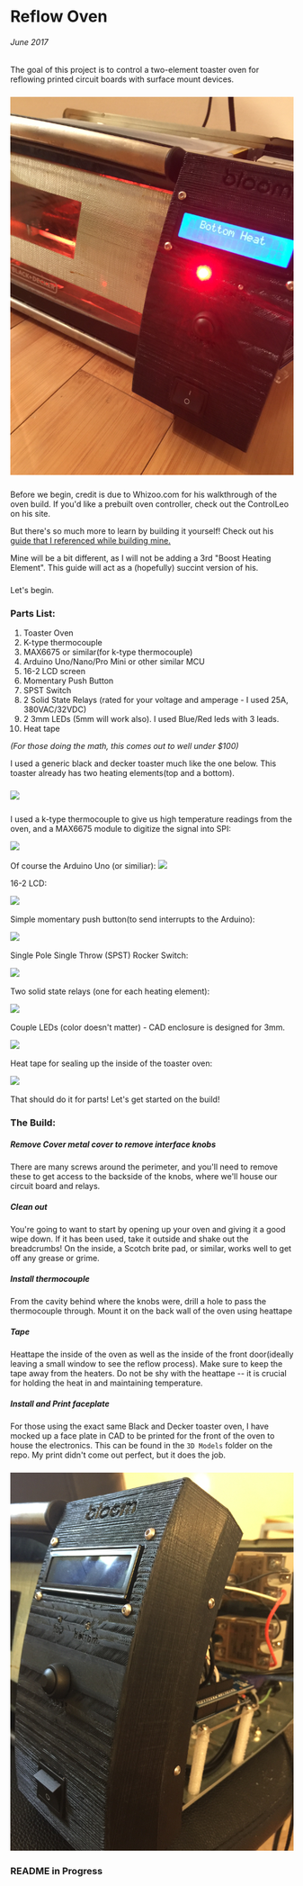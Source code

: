 # Reflow Oven
###### June 2017

[//]: # (Image References)

[image1]: ./images/16_2_LCD.jpg
[image2]: ./images/relay_wiring.jpg
[image3]: ./images/arduino_wiring.jpg
[image4]: ./images/bloom_faceplate.jpg
[image5]: ./images/Kester_EP256_Reflow_Profile.png
[image6]: ./images/preheating.jpg
[image7]: ./images/CircuitBoard.jpg
[image8]: ./images/schematic.png
[image9]: ./images/uno_front_2.jpg
[image10]: ./images/bottom_heating.jpg

The goal of this project is to control a two-element toaster oven for reflowing printed circuit boards with surface mount devices.

###
###


![alt text][image10]

###
###

Before we begin, credit  is due to Whizoo.com for his walkthrough of the oven build. If you'd like a prebuilt oven controller, check out the ControlLeo on his site. 

But there's so much more to learn by building it yourself! Check out his [guide that I referenced while building mine.](http://www.whizoo.com/reflowoven)

Mine will be a bit different, as I will not be adding a 3rd "Boost Heating Element". This guide will act as a (hopefully) succint version of his.

###

Let's begin.

###

### Parts List:
1. Toaster Oven
2. K-type thermocouple
3. MAX6675 or similar(for k-type thermocouple)
4. Arduino Uno/Nano/Pro Mini or other similar MCU
5. 16-2 LCD screen
6. Momentary Push Button
7. SPST Switch
8. 2 Solid State Relays (rated for your voltage and amperage - I used 25A, 380VAC/32VDC)
9. 2 3mm LEDs (5mm will work also). I used Blue/Red leds with 3 leads.
10. Heat tape

*(For those doing the math, this comes out to well under $100)*

I used a generic black and decker toaster much like the one below. This toaster already has two heating elements(top and a bottom).

###

![](http://www.whizoo.com/i/c/l/b02.jpg)

###

I used a k-type thermocouple to give us high temperature readings from the oven, and a MAX6675 module to digitize the signal into SPI:

![](https://images-na.ssl-images-amazon.com/images/I/61lwhdlVPcL._SL1010_.jpg)

Of course the Arduino Uno (or similiar):
![](https://store-cdn.arduino.cc/uni/catalog/product/cache/1/image/1800x/ea1ef423b933d797cfca49bc5855eef6/A/0/A000066_front_2.jpg)

16-2 LCD:

![](https://cdn.shopify.com/s/files/1/0174/1800/products/5V_LCD_2_of_3_1024x1024.JPG?v=1427991643)



Simple momentary push button(to send interrupts to the Arduino):

![](https://images-na.ssl-images-amazon.com/images/I/61gFHrMfplL._SY355_.jpg)

Single Pole Single Throw (SPST) Rocker Switch:

![](https://cdn.sparkfun.com//assets/parts/1/8/4/7/08837-03-L.jpg)


Two solid state relays (one for each heating element):

![](https://images-na.ssl-images-amazon.com/images/I/615ijSjUgPL._SL1100_.jpg)

Couple LEDs (color doesn't matter) -  CAD enclosure is designed for 3mm.

![](http://unitednuclear.com/images/ledir.jpg)


Heat tape for sealing up the inside of the toaster oven:

![](https://images-na.ssl-images-amazon.com/images/I/51at3Wkm%2BGL._SL1006_.jpg)


That should do it for parts! Let's get started on the build!

### 
### 

### The Build:

##### Remove Cover metal cover to remove interface knobs

There are many screws around the perimeter, and you'll need to remove these to get access to the backside of the knobs, where we'll house our circuit board and relays.

##### Clean out

You're going to want to start by opening up your oven and giving it a good wipe down. If it has been used, take it outside and shake out the breadcrumbs! On the inside, a Scotch brite pad, or similar, works well to get off any grease or grime.

##### Install thermocouple

From the cavity behind where the knobs were, drill a hole to pass the thermocouple through. Mount it on the back wall of the oven using heattape

##### Tape

Heattape the inside of the oven as well as the inside of the front door(ideally leaving a small window to see the reflow process). Make sure to keep the tape away from the heaters. Do not be shy with the heattape -- it is crucial for holding the heat in and maintaining temperature.

##### Install and Print faceplate

For those using the exact same Black and Decker toaster oven, I have mocked up a face plate in CAD to be printed for the front of the oven to house the electronics.
This can be found in the `3D Models` folder on the repo. My print didn't come out perfect, but it does the job.

###

![alt text][image4]

###

### **README in Progress**
